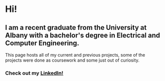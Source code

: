 # Hi! 

## I am a recent graduate from the University at Albany with a bachelor's degree in Electrical and Computer Engineering.

This page hosts all of my current and previous projects, some of the projects were done as coursework and some just out of curiosity.

### Check out my [LinkedIn!](https://www.linkedin.com/in/michael-jacques-5b010b205/)

<!--
**mtjacques/mtjacques** is a ✨ _special_ ✨ repository because its `README.md` (this file) appears on your GitHub profile.

Here are some ideas to get you started:

- 🔭 I’m currently working on ...
- 🌱 I’m currently learning ...
- 👯 I’m looking to collaborate on ...
- 🤔 I’m looking for help with ...
- 💬 Ask me about ...
- 📫 How to reach me: ...
- 😄 Pronouns: ...
- ⚡ Fun fact: ...
-->
